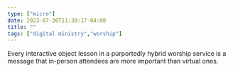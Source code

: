 ```yaml
---
type: ["micro"]
date: 2023-07-30T11:30:17-04:00
title: ""
tags: ["digital ministry","worship"]
---
```

Every interactive object lesson in a purportedly hybrid worship service is a message that in-person attendees are more important than virtual ones.
